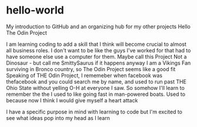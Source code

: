# hello-world
My introduction to GitHub and an organizing hub for my other projects
Hello The Odin Project

I am learning coding to add a skill that I think will become crucial to almost all business roles.  I don't want to be like the guys I've worked for that had to have someone else use a computer for them.  Maybe call this Project Not a Dinosaur - but call me SmittySaurus if it happens anyway
I am a Vikings Fan surviving in Bronco country, so The Odin Project seems like a good fit
Speaking of THE Odin Project, I rememeber when facebook was thefacebook and you could search me by name, and used to run past THE Ohio State without yelling O-H at everyone I saw.  So somehow I'll learn to remember the the
I used to like going fast in man-powered boats.  Used to because now I think I would give myself a heart attack

I have a specific purpose in mind with learning to code but I'm excited to see what ideas pop into my head as I learn

